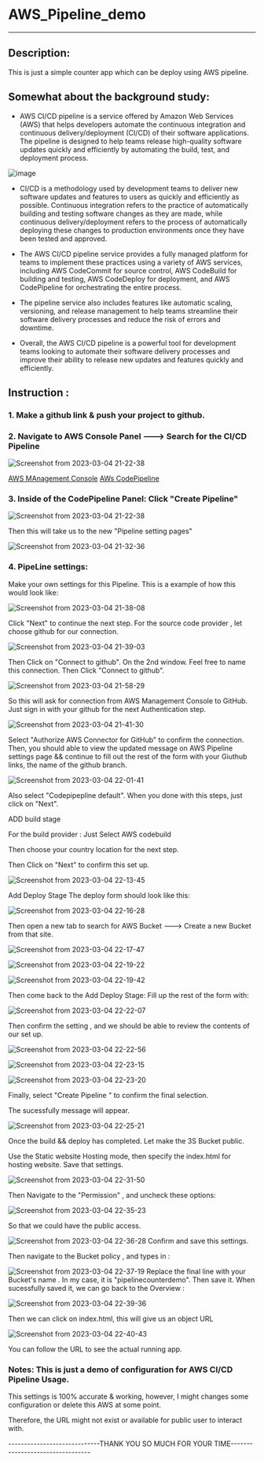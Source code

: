 # AWS_Pipeline_demo
-----------------------------------------------------------------------------------------

## Description:
This is just a simple counter app which can be deploy using AWS pipeline.

## Somewhat about the background study:
* AWS CI/CD pipeline is a service offered by Amazon Web Services (AWS) that helps developers automate the continuous integration and continuous delivery/deployment (CI/CD) of their software applications. The pipeline is designed to help teams release high-quality software updates quickly and efficiently by automating the build, test, and deployment process.

![image](https://user-images.githubusercontent.com/49017322/222925185-3a180cbd-df53-4a78-96b6-0be48c3b6bed.png)

* CI/CD is a methodology used by development teams to deliver new software updates and features to users as quickly and efficiently as possible. Continuous integration refers to the practice of automatically building and testing software changes as they are made, while continuous delivery/deployment refers to the process of automatically deploying these changes to production environments once they have been tested and approved.

* The AWS CI/CD pipeline service provides a fully managed platform for teams to implement these practices using a variety of AWS services, including AWS CodeCommit for source control, AWS CodeBuild for building and testing, AWS CodeDeploy for deployment, and AWS CodePipeline for orchestrating the entire process.

* The pipeline service also includes features like automatic scaling, versioning, and release management to help teams streamline their software delivery processes and reduce the risk of errors and downtime.

* Overall, the AWS CI/CD pipeline is a powerful tool for development teams looking to automate their software delivery processes and improve their ability to release new updates and features quickly and efficiently.


## Instruction :
### 1. Make a github link & push your project to github.

### 2. Navigate to AWS Console Panel ---> Search for the CI/CD Pipeline 

![Screenshot from 2023-03-04 21-22-38](https://user-images.githubusercontent.com/49017322/222924959-19629e14-5744-4087-81fc-7ceb7e1d07a3.png)


[AWS MAnagement Console](https://us-east-2.console.aws.amazon.com/console/home?region=us-east-2)
[AWs CodePipeline](https://us-east-2.console.aws.amazon.com/codesuite/codepipeline/home?region=us-east-2)


### 3. Inside of the CodePipeline Panel: Click "Create Pipeline"

![Screenshot from 2023-03-04 21-22-38](https://user-images.githubusercontent.com/49017322/222925301-c15b88d0-2498-4961-80d5-5ace8a439592.png)


Then this will take us to the new "Pipeline setting pages"

![Screenshot from 2023-03-04 21-32-36](https://user-images.githubusercontent.com/49017322/222925355-0bba70e0-f947-45e4-b4d4-78cbfa85af0c.png)

### 4. PipeLine settings:
Make your own settings for this Pipeline. This is a example of how this would look like:

![Screenshot from 2023-03-04 21-38-08](https://user-images.githubusercontent.com/49017322/222925535-5a3c081e-d89a-4f32-975b-ebe363c2f228.png)

Click "Next" to continue the next step.
For the source code provider , let choose github for our connection.

![Screenshot from 2023-03-04 21-39-03](https://user-images.githubusercontent.com/49017322/222925599-bfea9e99-38ed-4b77-825c-709bcf5e92cf.png)


Then Click on "Connect to github". On the 2nd window.
Feel free to name this connection. Then Click "Connect to github".

![Screenshot from 2023-03-04 21-58-29](https://user-images.githubusercontent.com/49017322/222926258-195fee32-2567-411d-8ca9-75d0d0e8ba61.png)


So this will ask for connection from AWS Management Console to GitHub.
Just sign in with your github for the next Authentication step.

![Screenshot from 2023-03-04 21-41-30](https://user-images.githubusercontent.com/49017322/222925720-03782f2d-ad22-4c36-be6e-a01d13529d74.png)

Select "Authorize AWS Connector for GitHub" to confirm the connection.
Then, you should able to view the updated message on AWS Pipeline settings page && continue to fill out the rest of the form with your Giuthub links, the name of the github branch.

![Screenshot from 2023-03-04 22-01-41](https://user-images.githubusercontent.com/49017322/222926432-6d117bfd-b34d-48ff-9665-17ca36b25cbe.png)

Also select "Codepipepline default". When you done with this steps, just click on "Next".

ADD build stage

For the build provider : Just Select AWS codebuild

Then choose your country location for the next step.

Then Click on "Next" to confirm this set up.

![Screenshot from 2023-03-04 22-13-45](https://user-images.githubusercontent.com/49017322/222926825-91c071b7-9b84-4ba2-8fe1-b18193c7438c.png)


Add Deploy Stage
The deploy form should look like this:

![Screenshot from 2023-03-04 22-16-28](https://user-images.githubusercontent.com/49017322/222926869-edaf5fb3-e441-4903-aeed-d2100a7acf69.png)

Then open a new tab to search for AWS Bucket ---> Create  a new Bucket from that site.

![Screenshot from 2023-03-04 22-17-47](https://user-images.githubusercontent.com/49017322/222926929-2b901afd-2385-4a90-8671-6c133a6806dd.png)

![Screenshot from 2023-03-04 22-19-22](https://user-images.githubusercontent.com/49017322/222926980-d9c97f21-5733-456f-a94e-ec3aa95e9363.png)

![Screenshot from 2023-03-04 22-19-42](https://user-images.githubusercontent.com/49017322/222926987-ffefc074-72f1-4e21-8122-e81eb565da42.png)


Then come back to the Add Deploy Stage:
Fill up the rest of the form with:

![Screenshot from 2023-03-04 22-22-07](https://user-images.githubusercontent.com/49017322/222927076-678eb638-91f8-40fb-8eeb-2fc9bfc62b2f.png)


Then confirm the setting , and we should be able to review the contents of our set up.

![Screenshot from 2023-03-04 22-22-56](https://user-images.githubusercontent.com/49017322/222927159-0f8ae2f3-6973-4cf6-88ab-2d6c7a4e7b09.png)

![Screenshot from 2023-03-04 22-23-15](https://user-images.githubusercontent.com/49017322/222927168-8bf569a1-f4e7-453b-9906-0fb7d40320c5.png)

![Screenshot from 2023-03-04 22-23-20](https://user-images.githubusercontent.com/49017322/222927171-d70f02f1-fa45-48b7-a082-41b590dbaf93.png)

Finally, select "Create Pipeline " to confirm the final selection.

The sucessfully message will appear.

![Screenshot from 2023-03-04 22-25-21](https://user-images.githubusercontent.com/49017322/222927223-488a644d-1f42-4153-ac55-9a4d12d98b34.png)


Once the build && deploy has completed. Let make the 3S Bucket public.

Use the Static website Hosting mode, then specify the index.html for hosting website. Save that settings.

![Screenshot from 2023-03-04 22-31-50](https://user-images.githubusercontent.com/49017322/222927522-101c5a49-8ee8-43fc-a646-4a5b97674e1c.png)

Then Navigate to the "Permission" , and uncheck these options:

![Screenshot from 2023-03-04 22-35-23](https://user-images.githubusercontent.com/49017322/222927580-9be59cd6-d587-4974-902d-b5494f2ad3b0.png)

So that we could have the public access.

![Screenshot from 2023-03-04 22-36-28](https://user-images.githubusercontent.com/49017322/222927598-8a6037de-506a-4458-8713-4e37d6869fbb.png)
Confirm and save this settings.


Then navigate to the Bucket policy , and types in :

![Screenshot from 2023-03-04 22-37-19](https://user-images.githubusercontent.com/49017322/222927645-5f7bb612-c452-4b3f-bfa9-75f57bf5628b.png)
Replace the final line with your Bucket's name .
In my case, it is "pipelinecounterdemo". Then save it. 
When sucessfully saved it, we can go back to the Overview :

![Screenshot from 2023-03-04 22-39-36](https://user-images.githubusercontent.com/49017322/222927736-e7d5dbc8-8da4-4f3a-8385-f87abe58d843.png)

Then we can click on index.html, this will give us an object URL

![Screenshot from 2023-03-04 22-40-43](https://user-images.githubusercontent.com/49017322/222927766-89660be1-0a65-4214-9969-07eef652a120.png)

You can follow the URL to see the actual running app.

### Notes: This is just a demo of configuration for AWS CI/CD Pipeline Usage.

This settings is 100% accurate & working, however, I might changes some configuration or delete this AWS at some point.

Therefore, the URL might not exist or available for public user to interact with.

-----------------------------THANK YOU SO MUCH FOR YOUR TIME---------------------------------


